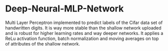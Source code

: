 # Deep-Neural-MLP-Network
Multi Layer Perceptron implemented to predict labels of the Cifar data set of handwritten digits. 
It is way more stable than the shallow network uploaded and is robust for higher learning rates and way deeper networks. 
It applies a ReLu activation function, batch normalization and moving averages on top of attributes of the shallow network.
